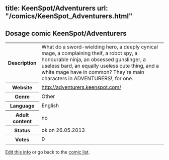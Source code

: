 title: KeenSpot/Adventurers
url: "/comics/KeenSpot_Adventurers.html"
---
Dosage comic KeenSpot/Adventurers
-----------------------------------------

<p id="msg"></p>
<script type="text/javascript">
if (window.location.search === '?edit_info_mail=sent_ok') {
  var elem = document.getElementById("msg");
  elem.innerHTML = 'Edited information sucessfully sent for review, which is usually done daily. Thanks!';
  elem.className = 'ok';
}
</script>
<table class="comicinfo">
<tr>
<th>Description</th><td>What do a sword-wielding hero, a deeply cynical mage, a complaining theif, a robot spy, a honourable ninja, an obsessed gunslinger, a useless bard, an equally useless cute thing, and a white mage have in common? They're main characters in ADVENTURERS!, for one.</td>
</tr>
<tr>
<th>Website</th><td><a href="http://adventurers.keenspot.com/">http://adventurers.keenspot.com/</a></td>
</tr>
<tr>
<th>Genre</th><td>Other</td>
</tr>
<tr>
<th>Language</th><td>English</td>
</tr>
<tr>
<th>Adult content</th><td>no</td>
</tr>
<tr>
<th>Status</th><td>ok on 26.05.2013</td>
</tr>
<tr>
<th>Votes</th><td>0</td>
</tr>
</table>

[Edit this info](KeenSpot_Adventurers_edit.html) or go back to the [comic list](../comic-index.html).
